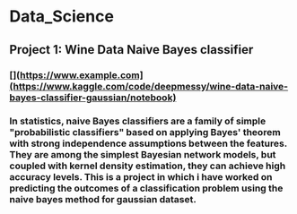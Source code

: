 # Data_Science
## Project 1: Wine Data Naive Bayes classifier
### [](https://www.example.com](https://www.kaggle.com/code/deepmessy/wine-data-naive-bayes-classifier-gaussian/notebook)

### In statistics, naive Bayes classifiers are a family of simple "probabilistic classifiers" based on applying Bayes' theorem with strong independence assumptions between the features. They are among the simplest Bayesian network models, but coupled with kernel density estimation, they can achieve high accuracy levels. This is a project in which i have worked on predicting the outcomes of a classification problem using the naive bayes method for gaussian dataset.
